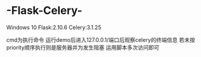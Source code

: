# -Flask-Celery-

Windows 10
Flask:2.10.6
Celery:3.1.25

cmd为执行命令 
运行demo后进入127.0.0.1/端口后观察celery的终端信息
若未按priority顺序执行则是服务器并为发生阻塞
运用脚本多次访问即可
